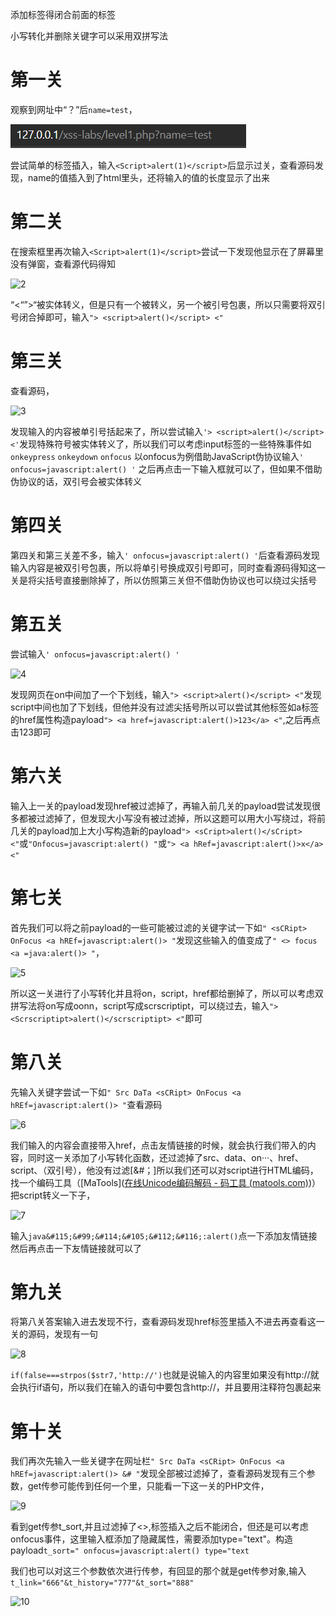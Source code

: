 添加标签得闭合前面的标签

小写转化并删除关键字可以采用双拼写法

# 第一关

观察到网址中“？”后`name=test`，

![1](https://github.com/YZLSJR/Tasks/blob/a00bb1cfb2c4e04dfaf8661ed4ad742365990ebc/%E9%98%B6%E6%AE%B5%E5%85%AD%E8%80%83%E6%A0%B8/1.png)

尝试简单的标签插入，输入`<Script>alert(1)</script>`后显示过关，查看源码发现，name的值插入到了html里头，还将输入的值的长度显示了出来

# 第二关

在搜索框里再次输入`<Script>alert(1)</script>`尝试一下发现他显示在了屏幕里没有弹窗，查看源代码得知

![2]()

“<“”>“被实体转义，但是只有一个被转义，另一个被引号包裹，所以只需要将双引号闭合掉即可，输入`"> <script>alert()</script> <"`

# 第三关

查看源码，

![3]()

发现输入的内容被单引号括起来了，所以尝试输入`'> <script>alert()</script> <'`发现特殊符号被实体转义了，所以我们可以考虑input标签的一些特殊事件如`onkeypress` `onkeydown` `onfocus` 以onfocus为例借助JavaScript伪协议输入`' onfocus=javascript:alert() '` 之后再点击一下输入框就可以了，但如果不借助伪协议的话，双引号会被实体转义

# 第四关

第四关和第三关差不多，输入`' onfocus=javascript:alert() '`后查看源码发现输入内容是被双引号包裹，所以将单引号换成双引号即可，同时查看源码得知这一关是将尖括号直接删除掉了，所以仿照第三关但不借助伪协议也可以绕过尖括号

# 第五关

尝试输入`' onfocus=javascript:alert() '`

![4]()

发现网页在on中间加了一个下划线，输入`"> <script>alert()</script> <"`发现script中间也加了下划线，但他并没有过滤尖括号所以可以尝试其他标签如a标签的href属性构造payload`"> <a href=javascript:alert()>123</a> <"`,之后再点击123即可

# 第六关

输入上一关的payload发现href被过滤掉了，再输入前几关的payload尝试发现很多都被过滤掉了，但发现大小写没有被过滤掉，所以这题可以用大小写绕过，将前几关的payload加上大小写构造新的payload`"> <sCript>alert()</sCript> <"`或`"Onfocus=javascript:alert() "`或`"> <a hRef=javascript:alert()>x</a> <"`

# 第七关

首先我们可以将之前payload的一些可能被过滤的关键字试一下如`" <sCRipt> OnFocus <a hREf=javascript:alert()> "`发现这些输入的值变成了`" <> focus <a =java:alert()> "`，

![5]()

所以这一关进行了小写转化并且将on，script，href都给删掉了，所以可以考虑双拼写法将on写成oonn，script写成scrscriptipt，可以绕过去，输入`"> <Scrscriptipt>alert()</scrscriptipt> <"`即可

# 第八关

先输入关键字尝试一下如`" Src DaTa <sCRipt> OnFocus <a hREf=javascript:alert()> "`查看源码

![6]()

我们输入的内容会直接带入href，点击友情链接的时候，就会执行我们带入的内容，同时这一关添加了小写转化函数，还过滤掉了src、data、on···、href、script、（双引号），他没有过滤[&#；]所以我们还可以对script进行HTML编码，找一个编码工具（[MaTools]([在线Unicode编码解码 - 码工具 (matools.com)](https://www.matools.com/code-convert-unicode))）把script转义一下子，

![7]()

输入`java&#115;&#99;&#114;&#105;&#112;&#116;:alert()`点一下添加友情链接然后再点击一下友情链接就可以了

# 第九关

将第八关答案输入进去发现不行，查看源码发现href标签里插入不进去再查看这一关的源码，发现有一句

![8]()

`if(false===strpos($str7,'http://')`也就是说输入的内容里如果没有http://就会执行if语句，所以我们在输入的语句中要包含http://，并且要用注释符包裹起来

# 第十关

我们再次先输入一些关键字在网址栏`" Src DaTa <sCRipt> OnFocus <a hREf=javascript:alert()> &# "`发现全部被过滤掉了，查看源码发现有三个参数，get传参可能传到任何一个里，只能看一下这一关的PHP文件，

![9]()

看到get传参t_sort,并且过滤掉了<>,标签插入之后不能闭合，但还是可以考虑onfocus事件，这里输入框添加了隐藏属性，需要添加type="text"。构造payload`t_sort=" onfocus=javascript:alert() type="text`

我们也可以对这三个参数依次进行传参，有回显的那个就是get传参对象,输入`t_link="666"&t_history="777"&t_sort="888"`

![10]()



